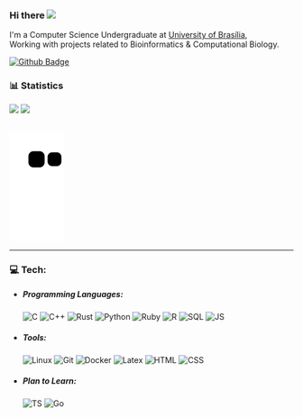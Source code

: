 ### Hi there <img src="https://raw.githubusercontent.com/MartinHeinz/MartinHeinz/master/wave.gif" width="30px">

<!-- ### print('Hello World!') -->

I'm a Computer Science Undergraduate at [University of Brasília](https://www.unb.br/),</br>
Working with projects related to Bioinformatics & Computational Biology.

[![Github Badge](https://img.shields.io/github/followers/Cardosaum?label=Follow&style=social)](https://github.com/Cardosaum/)

<!--
**Cardosaum/Cardosaum** is a ✨ _special_ ✨ repository because its `README.md` (this file) appears on your GitHub profile.

Here are some ideas to get you started:

- 🔭 I’m currently working on ...
- 🌱 I’m currently learning ...
- 👯 I’m looking to collaborate on ...
- 🤔 I’m looking for help with ...
- 💬 Ask me about ...
- 📫 How to reach me: ...
- 😄 Pronouns: ...
- ⚡ Fun fact: ...
-->

### 📊 Statistics

<div>
<img src="https://github-readme-stats.vercel.app/api?username=Cardosaum&show_icons=true&theme=material-palenight&count_private=true&include_all_commits=false" />
<img src="https://github-readme-stats.vercel.app/api/top-langs/?username=Cardosaum&theme=material-palenight&langs_count=10&hide=html,css,scss" />
<div>

</br>

![Snake animation](https://github.com/Cardosaum/Cardosaum/blob/output/github-contribution-grid-snake.svg)

---

### 💻 Tech:

- ##### Programming Languages:

  ![C](https://img.shields.io/badge/-C-000000?style=flat&logo=c)
  ![C++](https://img.shields.io/badge/-C++-000000?style=flat&logo=c%2B%2B&logoColor=Red)
  ![Rust](https://img.shields.io/badge/-Rust-000000?style=flat&logo=rust)
  ![Python](https://img.shields.io/badge/-Python3-000000?style=flat&logo=Python)
  ![Ruby](https://img.shields.io/badge/-Ruby-000000?style=flat&logo=Ruby)
  ![R](https://img.shields.io/badge/-R-000000?style=flat&logo=R)
  ![SQL](https://img.shields.io/badge/-SQL-000000?style=flat&logo=sqlite)
  ![JS](https://img.shields.io/badge/-JavaScript-000000?style=flat&logo=javascript)
  <!-- ![Java](https://img.shields.io/badge/-Java-000000?style=flat&logo=java) -->

- ##### Tools:

  ![Linux](https://img.shields.io/badge/-Linux-000000?style=material&logo=Linux&logoColor=white)
  ![Git](https://img.shields.io/badge/-Git-000000?style=flat&logo=git)
  ![Docker](https://img.shields.io/badge/-Docker-000000?style=flat&logo=docker)
  ![Latex](https://img.shields.io/badge/-Latex-000000?style=flat&logo=latex)
  ![HTML](https://img.shields.io/badge/-HTML5-000000?style=flat&logo=html5)
  ![CSS](https://img.shields.io/badge/-CSS-000000?style=flat&logo=css3&logoColor=blue)
  <!-- ![MD](https://img.shields.io/badge/-Markdown-000000?style=flat&logo=markdown&logoColor=orange) -->
  <!-- ![NodeJS](https://img.shields.io/badge/-NodeJS-000000?style=flat&logo=node.js) -->
  <!-- ![npm](https://img.shields.io/badge/-NPM-000000?style=flat&logo=npm) -->
  <!-- ![GitHub](https://img.shields.io/badge/-GitHub-000000?style=flat&logo=GitHub) -->
  <!-- ![MongoDB](https://img.shields.io/badge/-MongoDB-000000?style=flat&logo=mongodb) -->

- ##### Plan to Learn:
  ![TS](https://img.shields.io/badge/-TypeScript-000000?style=flat&logo=typescript&logoColor=blue)
  ![Go](https://img.shields.io/badge/-Go-000000?style=flat&logo=Go)
  <!-- ![React](https://img.shields.io/badge/-ReactJS-000000?style=flat&logo=React) -->
  <!-- ![Deno](https://img.shields.io/badge/-Deno-000000?style=flat&logo=deno) -->
  <!-- ![Dart](https://img.shields.io/badge/-Dart-000000?style=flat&logo=Dart) -->
  <!-- ![Flutter](https://img.shields.io/badge/-Flutter-000000?style=flat&logo=Flutter) -->
  <!-- ![Swift](https://img.shields.io/badge/-Swift-000000?style=flat&logo=Swift) -->
